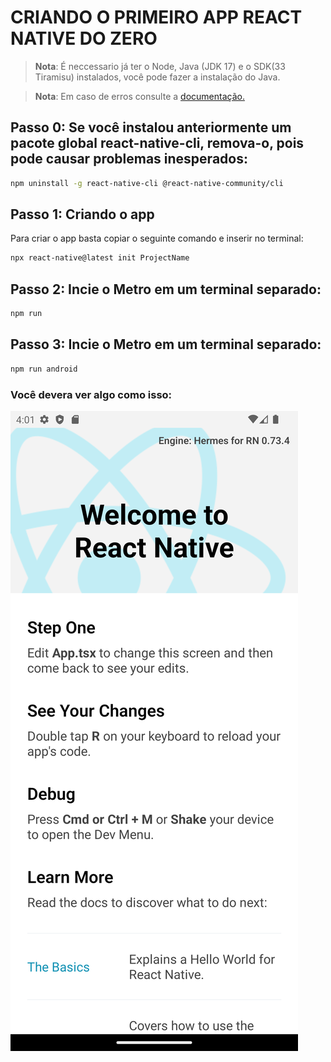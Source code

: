 # CRIANDO O PRIMEIRO APP REACT NATIVE DO ZERO

>**Nota**: É neccessario já ter o Node, Java (JDK 17) e o SDK(33 Tiramisu) instalados, você pode fazer a instalação do Java.

>**Nota**: Em caso de erros consulte a [documentação.](https://reactnative.dev/docs/environment-setup)


## Passo 0: Se você instalou anteriormente um pacote global react-native-cli, remova-o, pois pode causar problemas inesperados:

```bash
npm uninstall -g react-native-cli @react-native-community/cli
```
## Passo 1: Criando o app

Para criar o app basta copiar o seguinte comando e inserir no terminal:

```bash
npx react-native@latest init ProjectName
```

## Passo 2: Incie o Metro em um terminal separado:

```bash
npm run
```

## Passo 3: Incie o Metro em um terminal separado:

```bash
npm run android
```

### Você devera ver algo como isso:
![Pagina Home do App](./Home_Page.png)